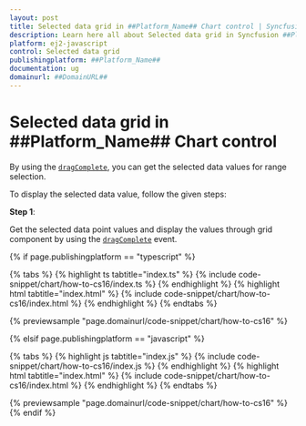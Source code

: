 ```yaml
---
layout: post
title: Selected data grid in ##Platform_Name## Chart control | Syncfusion
description: Learn here all about Selected data grid in Syncfusion ##Platform_Name## Chart control of Syncfusion Essential JS 2 and more.
platform: ej2-javascript
control: Selected data grid 
publishingplatform: ##Platform_Name##
documentation: ug
domainurl: ##DomainURL##
---
```


# Selected data grid in ##Platform_Name## Chart control

By using the [`dragComplete`](../../api/chart/chartModel/#dragcomplete), you can get the selected data values for range selection.

To display the selected data value, follow the given steps:

**Step 1**:

Get the selected data point values and display the values through grid component by using the [`dragComplete`](../../api/chart/chartModel/#dragcomplete) event.

{% if page.publishingplatform == "typescript" %}

{% tabs %}
{% highlight ts tabtitle="index.ts" %}
{% include code-snippet/chart/how-to-cs16/index.ts %}
{% endhighlight %}
{% highlight html tabtitle="index.html" %}
{% include code-snippet/chart/how-to-cs16/index.html %}
{% endhighlight %}
{% endtabs %}
        
{% previewsample "page.domainurl/code-snippet/chart/how-to-cs16" %}

{% elsif page.publishingplatform == "javascript" %}

{% tabs %}
{% highlight js tabtitle="index.js" %}
{% include code-snippet/chart/how-to-cs16/index.js %}
{% endhighlight %}
{% highlight html tabtitle="index.html" %}
{% include code-snippet/chart/how-to-cs16/index.html %}
{% endhighlight %}
{% endtabs %}

{% previewsample "page.domainurl/code-snippet/chart/how-to-cs16" %}
{% endif %}